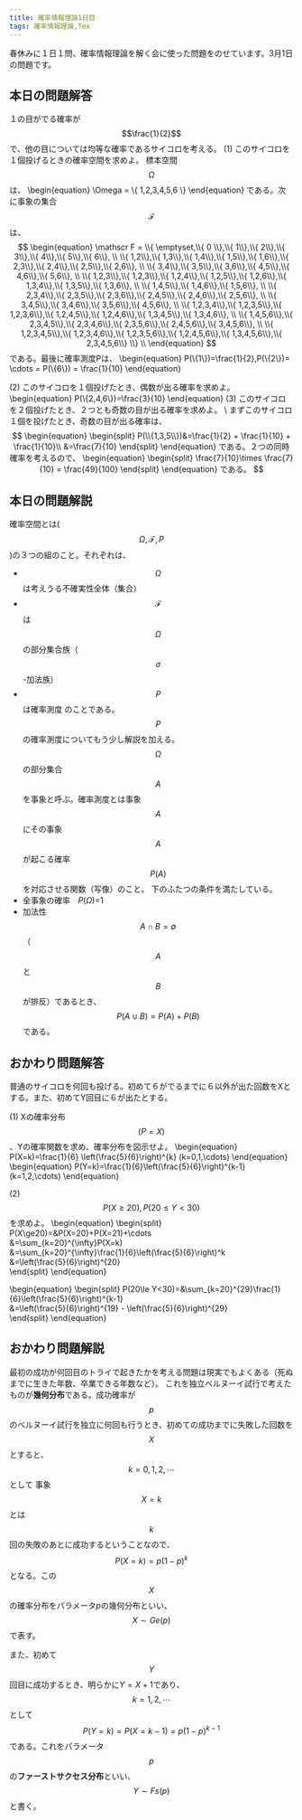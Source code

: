 ```yaml
---
title: 確率情報理論1日目
tags: 確率情報理論,Tex
---
```


春休みに１日１問、確率情報理論を解く会に使った問題をのせています。3月1日の問題です。


## 本日の問題解答
１の目がでる確率が $$\frac{1}{2}$$ で、他の目については均等な確率であるサイコロを考える。
(1) このサイコロを１個投げるときの確率空間を求めよ。 
  標本空間$$\Omega $$は、
  \begin{equation}
    \Omega = \\{ 1,2,3,4,5,6 \\} 
  \end{equation}
  である。次に事象の集合 $$\mathscr F$$は、
  $$
  \begin{equation}
       \mathscr F = \\{ \emptyset,\\{ 0 \\},\\{ 1\\},\\{ 2\\},\\{ 3\\},\\{ 4\\},\\{ 5\\},\\{ 6\\}, \\
      \\{ 1,2\\},\\{ 1,3\\},\\{ 1,4\\},\\{ 1,5\\},\\{ 1,6\\},\\{ 2,3\\},\\{ 2,4\\},\\{ 2,5\\},\\{ 2,6\\}, \\
      \\{ 3,4\\},\\{ 3,5\\},\\{ 3,6\\},\\{ 4,5\\},\\{ 4,6\\},\\{ 5,6\\}, \\
      \\{ 1,2,3\\},\\{ 1,2,3\\},\\{ 1,2,4\\},\\{ 1,2,5\\},\\{ 1,2,6\\},\\{ 1,3,4\\},\\{ 1,3,5\\},\\{ 1,3,6\\}, \\
      \\{ 1,4,5\\},\\{ 1,4,6\\},\\{ 1,5,6\\}, \\
      \\{ 2,3,4\\},\\{ 2,3,5\\},\\{ 2,3,6\\},\\{ 2,4,5\\},\\{ 2,4,6\\},\\{ 2,5,6\\}, \\
      \\{ 3,4,5\\},\\{ 3,4,6\\},\\{ 3,5,6\\},\\{ 4,5,6\\}, \\
      \\{ 1,2,3,4\\},\\{ 1,2,3,5\\},\\{ 1,2,3,6\\},\\{ 1,2,4,5\\},\\{ 1,2,4,6\\},\\{ 1,3,4,5\\},\\{ 1,3,4,6\\}, \\
      \\{ 1,4,5,6\\},\\{ 2,3,4,5\\},\\{ 2,3,4,6\\},\\{ 2,3,5,6\\},\\{ 2,4,5,6\\},\\{ 3,4,5,6\\}, \\
      \\{ 1,2,3,4,5\\},\\{ 1,2,3,4,6\\},\\{ 1,2,3,5,6\\},\\{ 1,2,4,5,6\\},\\{ 1,3,4,5,6\\},\\{ 2,3,4,5,6\\} \\} \\
  \end{equation}
  $$
  である。最後に確率測度Pは、
  \begin{equation}
    P(\\{1\\})=\frac{1}{2},P(\\{2\\})= \cdots = P(\\{6\\}) = \frac{1}{10}
  \end{equation}

(2) このサイコロを１個投げたとき、偶数が出る確率を求めよ。
  \begin{equation}
    P(\\{2,4,6\\})=\frac{3}{10}
  \end{equation} 
(3) このサイコロを２個投げたとき、２つとも奇数の目が出る確率を求めよ。
    \\
    まずこのサイコロ１個を投げたとき、奇数の目が出る確率は、
    $$
  \begin{equation}
    \begin{split}
      P(\\{1,3,5\\})&=\frac{1}{2} + \frac{1}{10} + \frac{1}{10}\\
      &=\frac{7}{10}
    \end{split}
  \end{equation}  
  である。２つの同時確率を考えるので、
  \begin{equation}
    \begin{split}
      \frac{7}{10}\times \frac{7}{10} = \frac{49}{100}
    \end{split}
  \end{equation}  
  である。
  $$

## 本日の問題解説
確率空間とは($$ \Omega ,\mathscr F,P$$)の３つの組のこと。それぞれは、
  + $$\Omega$$ は考えうる不確実性全体（集合）
  + $$\mathscr F$$ は$$\Omega$$の部分集合族（$$\sigma$$-加法族）
  + $$P$$ は確率測度
のことである。
$$P$$の確率測度についてもう少し解説を加える。$$\Omega$$の部分集合$$A$$を事象と呼ぶ。確率測度とは事象$$A$$にその事象$$A$$が起こる確率$$P(A)$$を対応させる関数（写像）のこと。
下のふたつの条件を満たしている。
+ 全事象の確率　$P(\Omega)$=1
 + 加法性　$$A\cap B=\emptyset$$（$$A$$と$$B$$が排反）であるとき、$$P(A\cup B)=P(A)+P(B)$$である。


## おかわり問題解答
普通のサイコロを何回も投げる。初めて６がでるまでに６以外が出た回数をXとする。また、初めてY回目に６が出たとする。

(1) Xの確率分布$$(P=X)$$、Yの確率関数を求め、確率分布を図示せよ。
  \begin{equation}
    P(X=k)=\frac{1}{6} \left(\frac{5}{6}\right)^{k}   (k=0,1,\cdots)
  \end{equation}
  \begin{equation}
    P(Y=k)=\frac{1}{6}\left(\frac{5}{6}\right)^{k-1}   (k=1,2,\cdots)
  \end{equation}

(2)$$ P(X\ge20) , P(20\le Y<30) $$を求めよ。 
  \begin{equation}
    \begin{split}
      P(X\ge20)=&P(X=20)+P(X=21)+\cdots<br>
      &=\sum_{k=20}^{\infty}P(X=k)<br>
      &=\sum_{k=20}^{\infty}\frac{1}{6}\left(\frac{5}{6}\right)^k <br>
      &=\left(\frac{5}{6}\right)^{20}<br>
    \end{split}
  \end{equation} 

  \begin{equation}
    \begin{split}
      P(20\le Y<30)=&\sum_{k=20}^{29}\frac{1}{6}\left(\frac{5}{6}\right)^{k-1}<br>
      &=\left(\frac{5}{6}\right)^{19} - \left(\frac{5}{6}\right)^{29}<br>
    \end{split}
  \end{equation} 

## おかわり問題解説
最初の成功が何回目のトライで起きたかを考える問題は現実でもよくある（死ぬまでに生きた年数、卒業できる年数など）。
これを独立ベルヌーイ試行で考えたものが**幾何分布**である。成功確率が$$p$$のベルヌーイ試行を独立に何回も行うとき、初めての成功までに失敗した回数を$$X$$とすると、$$ k=0,1,2,\cdots $$として
事象$$X=k$$とは$$k$$回の失敗のあとに成功するということなので、$$ P(X=k)=p(1-p)^k $$となる。この$$X$$の確率分布をパラメータ$p$の幾何分布といい、$$X \sim Ge(p)$$で表す。

また、初めて$$Y$$回目に成功するとき、明らかに$Y=X+1$であり、$$ k=1,2,\cdots $$として
$$P(Y=k)=P(X=k-1)=p(1-p)^{k-1}$$である。これをパラメータ$$p$$の**ファーストサクセス分布**といい、$$Y\sim Fs(p)$$と書く。